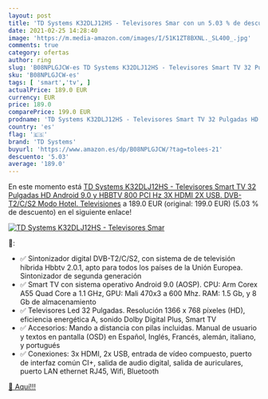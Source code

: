 ```yaml
---
layout: post
title: 'TD Systems K32DLJ12HS - Televisores Smar con un 5.03 % de descuento'
date: 2021-02-25 14:28:40
image: 'https://m.media-amazon.com/images/I/51K1ZT8BXNL._SL400_.jpg'
comments: true
category: ofertas
author: ring
slug: 'B08NPLGJCW-es TD Systems K32DLJ12HS - Televisores Smart TV 32 Pulgadas...'
sku: 'B08NPLGJCW-es'
tags: [ 'smart','tv', ]
actualPrice: 189.0 EUR
currency: EUR
price: 189.0
comparePrice: 199.0 EUR
prodname: 'TD Systems K32DLJ12HS - Televisores Smart TV 32 Pulgadas HD Android 9.0 y HBBTV  800 PCI Hz  3X HDMI  2X USB. DVB-T2/C/S2  Modo Hotel. Televisiones'
country: 'es'
flag: '🇪🇸'
brand: 'TD Systems'
buyurl: 'https://www.amazon.es/dp/B08NPLGJCW/?tag=tolees-21'
descuento: '5.03'
average: '189.0'
---
```


En este momento está [TD Systems K32DLJ12HS - Televisores Smart TV 32 Pulgadas HD Android 9.0 y HBBTV  800 PCI Hz  3X HDMI  2X USB. DVB-T2/C/S2  Modo Hotel. Televisiones](https://www.amazon.es/dp/B08NPLGJCW/?tag=tolees-21) a 189.0 EUR (original: 199.0 EUR) (5.03 %  de descuento) en el siguiente enlace!

[![TD Systems K32DLJ12HS - Televisores Smar](https://m.media-amazon.com/images/I/51K1ZT8BXNL._SL400_.jpg)](https://www.amazon.es/dp/B08NPLGJCW/?tag=tolees-21)

🔎:

- ✅ Sintonizador digital DVB-T2/C/S2, con sistema de de televisión híbrida Hbbtv 2.0.1, apto para todos los países de la Unión Europea. Sintonizador de segunda generación
- ✅ Smart TV con sistema operativo Android 9.0 (AOSP). CPU: Arm Corex A55 Quad Core a 1.1 GHz, GPU: Mali 470x3 a 600 Mhz. RAM: 1.5 Gb, y 8 Gb de almacenamiento
- ✅ Televisores Led 32 Pulgadas. Resolución 1366 x 768 píxeles (HD), eficiencia energética A, sonido Dolby Digital Plus, Smart TV
- ✅ Accesorios: Mando a distancia con pilas incluidas. Manual de usuario y textos en pantalla (OSD) en Español, Inglés, Francés, alemán, italiano, y portugués
- ✅ Conexiones: 3x HDMI, 2x USB, entrada de vídeo compuesto, puerto de interfaz común CI+, salida de audio digital, salida de auriculares, puerto LAN ethernet RJ45, Wifi, Bluetooth

[🛒 Aquí!!!](https://www.amazon.es/dp/B08NPLGJCW/?tag=tolees-21)
